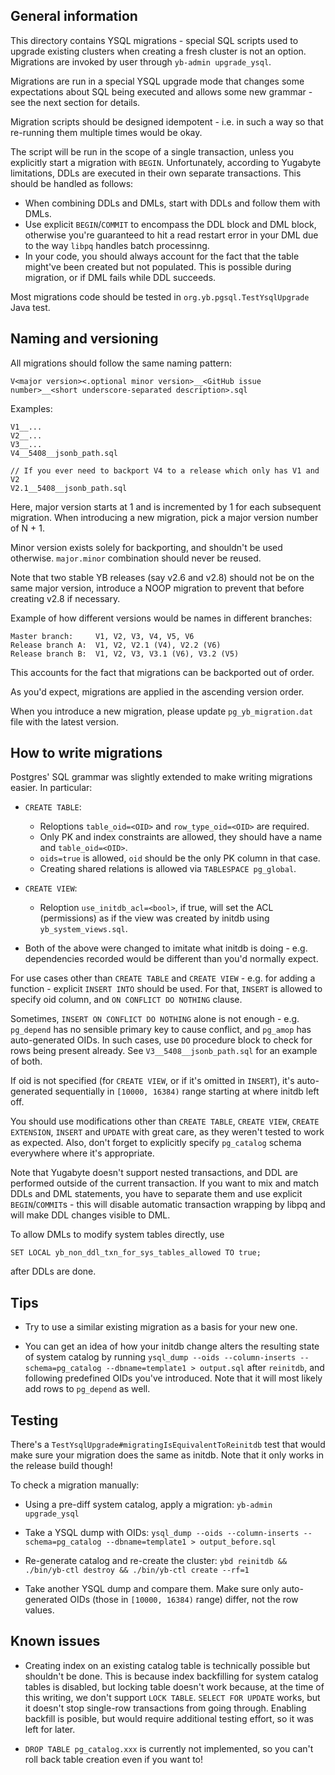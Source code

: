 General information
-------------------

This directory contains YSQL migrations - special SQL scripts used to upgrade existing clusters when
creating a fresh cluster is not an option. Migrations are invoked by user
through `yb-admin upgrade_ysql`.

Migrations are run in a special YSQL upgrade mode that changes some expectations about SQL being
executed and allows some new grammar - see the next section for details.

Migration scripts should be designed idempotent - i.e. in such a way so that re-running them
multiple times would be okay.

The script will be run in the scope of a single transaction, unless you explicitly start a migration
with `BEGIN`. Unfortunately, according to Yugabyte limitations, DDLs are executed in their own
separate transactions. This should be handled as follows:

* When combining DDLs and DMLs, start with DDLs and follow them with DMLs.
* Use explicit `BEGIN`/`COMMIT` to encompass the DDL block and DML block, otherwise you're
  guaranteed to hit a read restart error in your DML due to the way `libpq` handles batch
  processinng.
* In your code, you should always account for the fact that the table might've been created but not
  populated. This is possible during migration, or if DML fails while DDL succeeds.

Most migrations code should be tested in `org.yb.pgsql.TestYsqlUpgrade` Java test.

Naming and versioning
---------------------

All migrations should follow the same naming pattern:

    V<major version><.optional minor version>__<GitHub issue number>__<short underscore-separated description>.sql

Examples:

    V1__...
    V2__...
    V3__...
    V4__5408__jsonb_path.sql

    // If you ever need to backport V4 to a release which only has V1 and V2
    V2.1__5408__jsonb_path.sql

Here, major version starts at 1 and is incremented by 1 for each subsequent migration. When
introducing a new migration, pick a major version number of N + 1.

Minor version exists solely for backporting, and shouldn't be used otherwise. `major.minor`
combination should never be reused.

Note that two stable YB releases (say v2.6 and v2.8) should not be on the same major version,
introduce a NOOP migration to prevent that before creating v2.8 if necessary.

Example of how different versions would be names in different branches:

    Master branch:     V1, V2, V3, V4, V5, V6
    Release branch A:  V1, V2, V2.1 (V4), V2.2 (V6)
    Release branch B:  V1, V2, V3, V3.1 (V6), V3.2 (V5)

This accounts for the fact that migrations can be backported out of order.

As you'd expect, migrations are applied in the ascending version order.

When you introduce a new migration, please update `pg_yb_migration.dat` file with the latest
version.

How to write migrations
-----------------------

Postgres' SQL grammar was slightly extended to make writing migrations easier. In particular:

* `CREATE TABLE`:
    * Reloptions `table_oid=<OID>` and `row_type_oid=<OID>` are required.
    * Only PK and index constraints are allowed, they should have a name and `table_oid=<OID>`.
    * `oids=true` is allowed, `oid` should be the only PK column in that case.
    * Creating shared relations is allowed via `TABLESPACE pg_global`.

* `CREATE VIEW`:
    * Reloption `use_initdb_acl=<bool>`, if true, will set the ACL (permissions) as if the view was
      created by initdb using `yb_system_views.sql`.

* Both of the above were changed to imitate what initdb is doing - e.g. dependencies recorded would
  be different than you'd normally expect.

For use cases other than `CREATE TABLE` and `CREATE VIEW` - e.g. for adding a function -
explicit `INSERT INTO` should be used. For that, `INSERT` is allowed to specify oid column,
and `ON CONFLICT DO NOTHING` clause.

Sometimes, `INSERT ON CONFLICT DO NOTHING` alone is not enough - e.g.
`pg_depend` has no sensible primary key to cause conflict, and `pg_amop` has auto-generated OIDs. In
such cases, use `DO` procedure block to check for rows being present already.
See `V3__5408__jsonb_path.sql` for an example of both.

If oid is not specified (for `CREATE VIEW`, or if it's omitted in `INSERT`), it's auto-generated
sequentially in `[10000, 16384)` range starting at where initdb left off.

You should use modifications other than `CREATE TABLE`, `CREATE VIEW`, `CREATE EXTENSION`, `INSERT`
and `UPDATE` with great care, as they weren't tested to work as expected. Also, don't forget to
explicitly specify `pg_catalog` schema everywhere where it's appropriate.

Note that Yugabyte doesn't support nested transactions, and DDL are performed outside of the current
transaction. If you want to mix and match DDLs and DML statements, you have to separate them and use
explicit `BEGIN`/`COMMIT`s - this will disable automatic transaction wrapping by libpq and will make
DDL changes visible to DML.

To allow DMLs to modify system tables directly, use

    SET LOCAL yb_non_ddl_txn_for_sys_tables_allowed TO true;

after DDLs are done.

Tips
----

* Try to use a similar existing migration as a basis for your new one.

* You can get an idea of how your initdb change alters the resulting state of system catalog by
  running `ysql_dump --oids --column-inserts --schema=pg_catalog --dbname=template1 > output.sql`
  after `reinitdb`, and following predefined OIDs you've introduced. Note that it will most likely
  add rows to `pg_depend` as well.

Testing
-------

There's a `TestYsqlUpgrade#migratingIsEquivalentToReinitdb` test that would make sure your migration
does the same as initdb. Note that it only works in the release build though!

To check a migration manually:

* Using a pre-diff system catalog, apply a migration:
  `yb-admin upgrade_ysql`

* Take a YSQL dump with OIDs:
  `ysql_dump --oids --column-inserts --schema=pg_catalog --dbname=template1 > output_before.sql`

* Re-generate catalog and re-create the cluster:
  `ybd reinitdb && ./bin/yb-ctl destroy && ./bin/yb-ctl create --rf=1`

* Take another YSQL dump and compare them. Make sure only auto-generated OIDs (those
  in `[10000, 16384)` range) differ, not the row values.

Known issues
------------

* Creating index on an existing catalog table is technically possible but shouldn't be done. This is
  because index backfilling for system catalog tables is disabled, but locking table doesn't work
  because, at the time of this writing, we don't support `LOCK TABLE`. `SELECT FOR UPDATE` works,
  but it doesn't stop single-row transactions from going through. Enabling backfill is posible, but
  would require additional testing effort, so it was left for later.

* `DROP TABLE pg_catalog.xxx` is currently not implemented, so you can't roll back table creation
  even if you want to!
